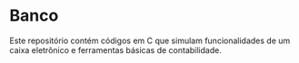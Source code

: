 # Banco

Este repositório contém códigos em C que simulam funcionalidades de um caixa eletrônico e ferramentas básicas de contabilidade.
